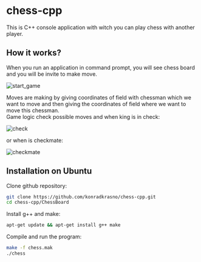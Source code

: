 # chess-cpp

This is C++ console application with witch you can play chess with another player.

## How it works?

When you run an application in command prompt, you will see chess board and you will be invite to make move.

![start_game](https://user-images.githubusercontent.com/55924004/93360424-eebbbe00-f843-11ea-8ea4-0a78432c0f25.PNG)

Moves are making by giving coordinates of field with chessman which we want to move and then giving the coordinates of field where we want to move this chessman.\
Game logic check possible moves and when king is in check:

![check](https://user-images.githubusercontent.com/55924004/93360433-f24f4500-f843-11ea-9c37-342763b459b2.PNG)

or when is checkmate:

![checkmate](https://user-images.githubusercontent.com/55924004/93360443-f4b19f00-f843-11ea-99e1-7976c3534cbc.PNG)

## Installation on Ubuntu

Clone github repository:

```bash
git clone https://github.com/konradkrasno/chess-cpp.git
cd chess-cpp/ChessBoard
```
Install g++ and make:
```bash
apt-get update && apt-get install g++ make
```
Compile and run the program:
```bash
make -f chess.mak
./chess
```

